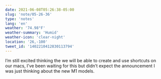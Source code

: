 ```yaml
---
date: 2021-06-08T05:26:38-05:00
slug: 'note/05-26-36'
type: 'notes'
lang: 'en'
weather: '74.98°F'
weather-summary: 'Humid'
weather-icon: 'clear-night'
location: '26,-100'
tweet_id: '1402210412830113794'
---
```

I’m still excited thinking the we will be able to create and use shortcuts on our macs, I’ve been waiting for this but didn’t expect the announcement I was just thinking about the new M1 models.
